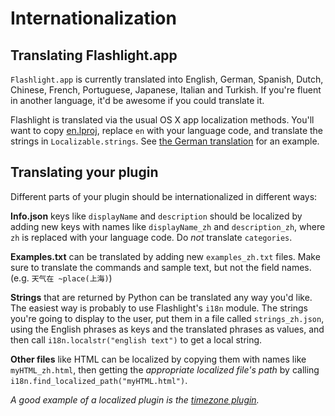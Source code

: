 # Internationalization


## Translating Flashlight.app

`Flashlight.app` is currently translated into English, German, Spanish, Dutch, Chinese, French, Portuguese, Japanese, Italian and Turkish. If you're fluent in another language, it'd be awesome if you could translate it.

Flashlight is translated via the usual OS X app localization methods. You'll want to copy [en.lproj](https://github.com/nate-parrott/Flashlight/tree/master/FlashlightApp/EasySIMBL/en.lproj), replace `en` with your language code, and translate the strings in `Localizable.strings`. See [the German translation](https://github.com/nate-parrott/Flashlight/blob/master/FlashlightApp/EasySIMBL/de.lproj/Localizable.strings) for an example.

## Translating your plugin

Different parts of your plugin should be internationalized in different ways:

**Info.json** keys like `displayName` and `description` should be localized by adding new keys with names like `displayName_zh` and `description_zh`, where `zh` is replaced with your language code. Do _not_ translate `categories`.

**Examples.txt** can be translated by adding new `examples_zh.txt` files. Make sure to translate the commands and sample text, but not the field names. (e.g. `天气在 ~place(上海)`)

**Strings** that are returned by Python can be translated any way you'd like. The easiest way is probably to use Flashlight's `i18n` module. The strings you're going to display to the user, put them in a file called `strings_zh.json`, using the English phrases as keys and the translated phrases as values, and then call `i18n.localstr("english text")` to get a local string.

**Other files** like HTML can be localized by copying them with names like `myHTML_zh.html`, then getting the _appropriate localized file's path_ by calling `i18n.find_localized_path("myHTML.html")`.

_A good example of a localized plugin is the [timezone plugin](https://github.com/nate-parrott/Flashlight/tree/master/PluginDirectories/1/timezone.bundle)._
